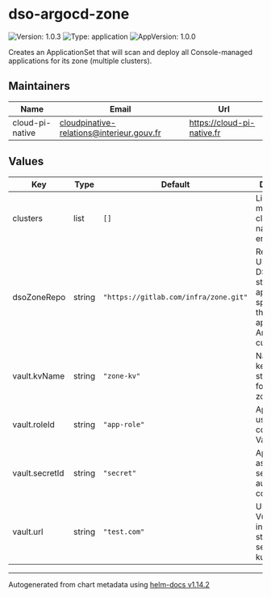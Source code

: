 # dso-argocd-zone

![Version: 1.0.3](https://img.shields.io/badge/Version-1.0.3-informational?style=flat-square) ![Type: application](https://img.shields.io/badge/Type-application-informational?style=flat-square) ![AppVersion: 1.0.0](https://img.shields.io/badge/AppVersion-1.0.0-informational?style=flat-square)

Creates an ApplicationSet that will scan and deploy all Console-managed applications for its zone (multiple clusters).

## Maintainers

| Name | Email | Url |
| ---- | ------ | --- |
| cloud-pi-native | <cloudpinative-relations@interieur.gouv.fr> | <https://cloud-pi-native.fr> |

## Values

| Key | Type | Default | Description |
|-----|------|---------|-------------|
| clusters | list | `[]` | List of managed cluster names for the entire zone |
| dsoZoneRepo | string | `"https://gitlab.com/infra/zone.git"` | Repository URL where DSO Cosnole stores application specifications that must be applied by ArgoCD in current zone |
| vault.kvName | string | `"zone-kv"` | Name of the key-value store to use for retreiving zone secrets |
| vault.roleId | string | `"app-role"` | AppRole to use when connecting to Vault |
| vault.secretId | string | `"secret"` | AppRole associated secret to autorize Vault connection |
| vault.url | string | `"test.com"` | URL of the Vualt instance storing zone secrets (like kubeconfigs) |

----------------------------------------------
Autogenerated from chart metadata using [helm-docs v1.14.2](https://github.com/norwoodj/helm-docs/releases/v1.14.2)
